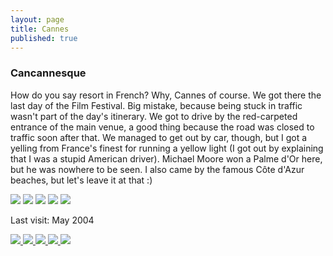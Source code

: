 ```yaml
---
layout: page
title: Cannes
published: true
---
```

<h3>Cancannesque</h3>

How do you say resort in French? Why, Cannes of course. We got there the last day of the Film Festival. Big mistake, because being stuck in traffic wasn't part of the day's itinerary. We got to drive by the red-carpeted entrance of the main venue, a good thing because the road was closed to traffic soon after that. We managed to get out by car, though, but I got a yelling from France's finest for running a yellow light (I got out by explaining that I was a stupid American driver). Michael Moore won a Palme d'Or here, but he was nowhere to be seen. I also came by the famous Côte d'Azur beaches, but let's leave it at that :)

<img src='https://dl.dropboxusercontent.com/u/52804626/cannes/cannesclocktower.jpg'/>
<img src='https://dl.dropboxusercontent.com/u/52804626/cannes/cannescoastline.jpg'/>
<img src='https://dl.dropboxusercontent.com/u/52804626/cannes/cannespastelfacades.jpg'/>
<img src='https://dl.dropboxusercontent.com/u/52804626/cannes/cannesrooftops.jpg'/>
<img src='https://dl.dropboxusercontent.com/u/52804626/cannes/cannesroses.jpg'/>

Last visit: May 2004
<!-- Darkbox -->
<div class="darkbox">
<a href="https://dl.dropboxusercontent.com/u/52804626/cannes/cannesclocktower.jpg" data-darkbox="cannes">
  <img src="https://dl.dropboxusercontent.com/u/52804626/cannes/thumbs/cannesclocktower.jpg" />
</a>
<a href="https://dl.dropboxusercontent.com/u/52804626/cannes/cannescoastline.jpg" data-darkbox="cannes">
  <img src="https://dl.dropboxusercontent.com/u/52804626/cannes/thumbs/cannescoastline.jpg" />
</a>
<a href="https://dl.dropboxusercontent.com/u/52804626/cannes/cannespastelfacades.jpg" data-darkbox="cannes">
  <img src="https://dl.dropboxusercontent.com/u/52804626/cannes/thumbs/cannespastelfacades.jpg" />
</a>
<a href="https://dl.dropboxusercontent.com/u/52804626/cannes/cannesrooftops.jpg" data-darkbox="cannes">
  <img src="https://dl.dropboxusercontent.com/u/52804626/cannes/thumbs/cannesrooftops.jpg" />
</a>
<a href="https://dl.dropboxusercontent.com/u/52804626/cannes/cannesroses.jpg" data-darkbox="cannes">
  <img src="https://dl.dropboxusercontent.com/u/52804626/cannes/thumbs/cannesroses.jpg" />
</a>

</div>
<!-- End darkbox -->